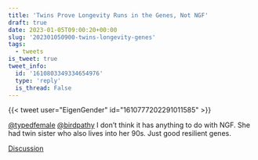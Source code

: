 ```yaml
---
title: 'Twins Prove Longevity Runs in the Genes, Not NGF'
draft: true
date: 2023-01-05T09:00:20+00:00
slug: '202301050900-twins-longevity-genes'
tags:
  - tweets
is_tweet: true
tweet_info:
  id: '1610803349334654976'
  type: 'reply'
  is_thread: False
---
```




{{< tweet user="EigenGender" id="1610777202291011585" >}}

[@typedfemale](https://x.com/typedfemale) [@birdpathy](https://x.com/birdpathy) I don’t think it has anything to do with NGF. She had twin sister who also lives into her 90s. Just good resilient genes.

[Discussion](https://x.com/sytelus/status/1610803349334654976)
